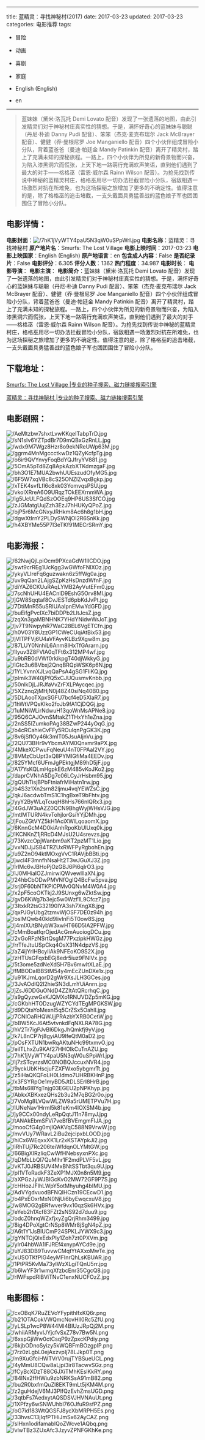 
---
title: 蓝精灵：寻找神秘村(2017)
date: 2017-03-23
updated: 2017-03-23
categories: 电影推荐
tags:
- 冒险
- 动画
- 喜剧
- 家庭

- English (English)
- en
---


> 蓝妹妹（黛米·洛瓦托 Demi Lovato 配音）发现了一张遗落的地图，由此引发精灵们对于神秘村庄真实性的猜想。于是，满怀好奇心的蓝妹妹与聪聪（丹尼·朴迪 Danny Pudi 配音）、笨笨（杰克·麦克布瑞尔 Jack McBrayer 配音）、健健（乔·曼根尼罗 Joe Manganiello 配音）四个小伙伴组成冒险小分队，背着蓝爸爸（曼迪·帕廷金 Mandy Patinkin 配音）离开了精灵村，踏上了充满未知的探秘旅程。一路上，四个小伙伴为所见的新奇景物而兴奋，为陷入漆黑洞穴而慌张，上天下地一路萌行充满欢声笑语，直到他们遇到了最大的对手——格格巫（雷恩·威尔森 Rainn Wilson 配音）。为抢先找到传说中神秘的蓝精灵村庄，格格巫用尽一切办法拦截冒险小分队，宿敌相遇一场激烈对抗在所难免，也为这场探秘之旅增加了更多的不确定性。值得注意的是，除了格格巫的追击堵截，一支头戴面具勇猛善战的蓝色娘子军也团团围住了冒险小分队。

## **电影详情**：

**电影封面**：<img src="https://image.tmdb.org/t/p/w200/7hK1jVyWTY4paU5N3qW0uSPpWrl.jpg" alt="/7hK1jVyWTY4paU5N3qW0uSPpWrl.jpg" title="/7hK1jVyWTY4paU5N3qW0uSPpWrl.jpg">
**电影名称**：蓝精灵：寻找神秘村
**原产地片名**：Smurfs: The Lost Village
**电影上映时间**：2017-03-23
**电影上映国家**：English (English)
**原产地语言**：en
**包含成人内容**：False
**是否纪录片**：False
**电影评分**：6.305
**评分人数**：1362
**热门程度**：34.987
**电影时长**：
**电影导演**：
**电影主演**：
**电影简介**：蓝妹妹（黛米·洛瓦托 Demi Lovato 配音）发现了一张遗落的地图，由此引发精灵们对于神秘村庄真实性的猜想。于是，满怀好奇心的蓝妹妹与聪聪（丹尼·朴迪 Danny Pudi 配音）、笨笨（杰克·麦克布瑞尔 Jack McBrayer 配音）、健健（乔·曼根尼罗 Joe Manganiello 配音）四个小伙伴组成冒险小分队，背着蓝爸爸（曼迪·帕廷金 Mandy Patinkin 配音）离开了精灵村，踏上了充满未知的探秘旅程。一路上，四个小伙伴为所见的新奇景物而兴奋，为陷入漆黑洞穴而慌张，上天下地一路萌行充满欢声笑语，直到他们遇到了最大的对手——格格巫（雷恩·威尔森 Rainn Wilson 配音）。为抢先找到传说中神秘的蓝精灵村庄，格格巫用尽一切办法拦截冒险小分队，宿敌相遇一场激烈对抗在所难免，也为这场探秘之旅增加了更多的不确定性。值得注意的是，除了格格巫的追击堵截，一支头戴面具勇猛善战的蓝色娘子军也团团围住了冒险小分队。

## **下载地址**：
[Smurfs: The Lost Village |专业的种子搜索、磁力链接搜索引擎](https://movie.amd794.com:2083/?search=Smurfs%3A%20The%20Lost%20Village&ordering=&mode=match_phrase&page_size=10&page=1)

[蓝精灵：寻找神秘村 |专业的种子搜索、磁力链接搜索引擎](https://movie.amd794.com:2083/?search=%E8%93%9D%E7%B2%BE%E7%81%B5%EF%BC%9A%E5%AF%BB%E6%89%BE%E7%A5%9E%E7%A7%98%E6%9D%91&ordering=&mode=match_phrase&page_size=10&page=1)
 

## **电影剧照**：
<img src="https://image.tmdb.org/t/p/original/AeMtzbw7shxtLvwKKqeITabpTrD.jpg" alt="/AeMtzbw7shxtLvwKKqeITabpTrD.jpg" title="/AeMtzbw7shxtLvwKKqeITabpTrD.jpg"><img src="https://image.tmdb.org/t/p/original/sN1sIv6YZTpdBr7D9mQBxGzRnLL.jpg" alt="/sN1sIv6YZTpdBr7D9mQBxGzRnLL.jpg" title="/sN1sIv6YZTpdBr7D9mQBxGzRnLL.jpg"><img src="https://image.tmdb.org/t/p/original/wdx9M7Wgz8Hzr8o9ekNReUWp63M.jpg" alt="/wdx9M7Wgz8Hzr8o9ekNReUWp63M.jpg" title="/wdx9M7Wgz8Hzr8o9ekNReUWp63M.jpg"><img src="https://image.tmdb.org/t/p/original/ggrm4MnMgccctkwDz1QZyKcfpTg.jpg" alt="/ggrm4MnMgccctkwDz1QZyKcfpTg.jpg" title="/ggrm4MnMgccctkwDz1QZyKcfpTg.jpg"><img src="https://image.tmdb.org/t/p/original/o6ir9QVYnvyFoqBdYQJfryYV881.jpg" alt="/o6ir9QVYnvyFoqBdYQJfryYV881.jpg" title="/o6ir9QVYnvyFoqBdYQJfryYV881.jpg"><img src="https://image.tmdb.org/t/p/original/5OmA5pTd8Zq8ApkAzbXTKdmzgaF.jpg" alt="/5OmA5pTd8Zq8ApkAzbXTKdmzgaF.jpg" title="/5OmA5pTd8Zq8ApkAzbXTKdmzgaF.jpg"><img src="https://image.tmdb.org/t/p/original/bh3O1E7MUA2bwhUUEszudOfyMG5.jpg" alt="/bh3O1E7MUA2bwhUUEszudOfyMG5.jpg" title="/bh3O1E7MUA2bwhUUEszudOfyMG5.jpg"><img src="https://image.tmdb.org/t/p/original/6F5W7xqVBc8cS25ONZlZvqxBgkp.jpg" alt="/6F5W7xqVBc8cS25ONZlZvqxBgkp.jpg" title="/6F5W7xqVBc8cS25ONZlZvqxBgkp.jpg"><img src="https://image.tmdb.org/t/p/original/xTEK4svfLfl6c8xk03YomvqsPSU.jpg" alt="/xTEK4svfLfl6c8xk03YomvqsPSU.jpg" title="/xTEK4svfLfl6c8xk03YomvqsPSU.jpg"><img src="https://image.tmdb.org/t/p/original/vkolXRreA6O9URqzTOkEEXrnmWA.jpg" alt="/vkolXRreA6O9URqzTOkEEXrnmWA.jpg" title="/vkolXRreA6O9URqzTOkEEXrnmWA.jpg"><img src="https://image.tmdb.org/t/p/original/ig5UcULFQdSzOOEq9HP6US3SfCO.jpg" alt="/ig5UcULFQdSzOOEq9HP6US3SfCO.jpg" title="/ig5UcULFQdSzOOEq9HP6US3SfCO.jpg"><img src="https://image.tmdb.org/t/p/original/zJGMatgUujZzh3EzJ7hHUKyQPoZ.jpg" alt="/zJGMatgUujZzh3EzJ7hHUKyQPoZ.jpg" title="/zJGMatgUujZzh3EzJ7hHUKyQPoZ.jpg"><img src="https://image.tmdb.org/t/p/original/ojP5r6McGNxyJRHkm8Ac6h8g1bH.jpg" alt="/ojP5r6McGNxyJRHkm8Ac6h8g1bH.jpg" title="/ojP5r6McGNxyJRHkm8Ac6h8g1bH.jpg"><img src="https://image.tmdb.org/t/p/original/dgwXtIrnY2PLDySWNjOl2R6SnKk.jpg" alt="/dgwXtIrnY2PLDySWNjOl2R6SnKk.jpg" title="/dgwXtIrnY2PLDySWNjOl2R6SnKk.jpg"><img src="https://image.tmdb.org/t/p/original/h4XBYMe55P7I3eTKf91MECrSRmY.jpg" alt="/h4XBYMe55P7I3eTKf91MECrSRmY.jpg" title="/h4XBYMe55P7I3eTKf91MECrSRmY.jpg">

## **电影海报**：
<img src="https://image.tmdb.org/t/p/original/62NwjQjLpiOcm9PXcaGdW1lICDO.jpg" alt="/62NwjQjLpiOcm9PXcaGdW1lICDO.jpg" title="/62NwjQjLpiOcm9PXcaGdW1lICDO.jpg"><img src="https://image.tmdb.org/t/p/original/swt9crREg1UcKgg3wGWfoFNlXOz.jpg" alt="/swt9crREg1UcKgg3wGWfoFNlXOz.jpg" title="/swt9crREg1UcKgg3wGWfoFNlXOz.jpg"><img src="https://image.tmdb.org/t/p/original/ykyVLIreFq6guzwakn6z5ffWg0a.jpg" alt="/ykyVLIreFq6guzwakn6z5ffWg0a.jpg" title="/ykyVLIreFq6guzwakn6z5ffWg0a.jpg"><img src="https://image.tmdb.org/t/p/original/uv9qQan2LAjgSZpKzHsDnzdWfnF.jpg" alt="/uv9qQan2LAjgSZpKzHsDnzdWfnF.jpg" title="/uv9qQan2LAjgSZpKzHsDnzdWfnF.jpg"><img src="https://image.tmdb.org/t/p/original/diYAZ6CKUuRAqLYMB2AyVutEFm0.jpg" alt="/diYAZ6CKUuRAqLYMB2AyVutEFm0.jpg" title="/diYAZ6CKUuRAqLYMB2AyVutEFm0.jpg"><img src="https://image.tmdb.org/t/p/original/7scNhUHU4EACnlD9EshG5Orv8MI.jpg" alt="/7scNhUHU4EACnlD9EshG5Orv8MI.jpg" title="/7scNhUHU4EACnlD9EshG5Orv8MI.jpg"><img src="https://image.tmdb.org/t/p/original/jGW8Sqqtaf8CvJESTd6pbKdJvPt.jpg" alt="/jGW8Sqqtaf8CvJESTd6pbKdJvPt.jpg" title="/jGW8Sqqtaf8CvJESTd6pbKdJvPt.jpg"><img src="https://image.tmdb.org/t/p/original/7DtiMnR55uSRIUAaIpnEMwYdGFD.jpg" alt="/7DtiMnR55uSRIUAaIpnEMwYdGFD.jpg" title="/7DtiMnR55uSRIUAaIpnEMwYdGFD.jpg"><img src="https://image.tmdb.org/t/p/original/buEifgPvcIXc7biDDPb2LltJcsZ.jpg" alt="/buEifgPvcIXc7biDDPb2LltJcsZ.jpg" title="/buEifgPvcIXc7biDDPb2LltJcsZ.jpg"><img src="https://image.tmdb.org/t/p/original/zqXn3gaMBNHNK7YHdYNidwWrJoT.jpg" alt="/zqXn3gaMBNHNK7YHdYNidwWrJoT.jpg" title="/zqXn3gaMBNHNK7YHdYNidwWrJoT.jpg"><img src="https://image.tmdb.org/t/p/original/jv7T9NwpyhR7WaC28EL6VgETCfn.jpg" alt="/jv7T9NwpyhR7WaC28EL6VgETCfn.jpg" title="/jv7T9NwpyhR7WaC28EL6VgETCfn.jpg"><img src="https://image.tmdb.org/t/p/original/h0V03Y8UzzGP1CWeCUqiAtBix53.jpg" alt="/h0V03Y8UzzGP1CWeCUqiAtBix53.jpg" title="/h0V03Y8UzzGP1CWeCUqiAtBix53.jpg"><img src="https://image.tmdb.org/t/p/original/jVlTPFVj6U4aVFAyvKLBz9Xgw8m.jpg" alt="/jVlTPFVj6U4aVFAyvKLBz9Xgw8m.jpg" title="/jVlTPFVj6U4aVFAyvKLBz9Xgw8m.jpg"><img src="https://image.tmdb.org/t/p/original/87LUY0NnhiL6Anm8IHxTfGArarn.jpg" alt="/87LUY0NnhiL6Anm8IHxTfGArarn.jpg" title="/87LUY0NnhiL6Anm8IHxTfGArarn.jpg"><img src="https://image.tmdb.org/t/p/original/llyuv3Z8FVIA0qTFt6x312MP4wf.jpg" alt="/llyuv3Z8FVIA0qTFt6x312MP4wf.jpg" title="/llyuv3Z8FVIA0qTFt6x312MP4wf.jpg"><img src="https://image.tmdb.org/t/p/original/u9bRB0dVWf0rkikpgT40djWkkyG.jpg" alt="/u9bRB0dVWf0rkikpgT40djWkkyG.jpg" title="/u9bRB0dVWf0rkikpgT40djWkkyG.jpg"><img src="https://image.tmdb.org/t/p/original/iGtc3u6BVbxj2QnqBRQpWSK6p6N.jpg" alt="/iGtc3u6BVbxj2QnqBRQpWSK6p6N.jpg" title="/iGtc3u6BVbxj2QnqBRQpWSK6p6N.jpg"><img src="https://image.tmdb.org/t/p/original/1YLYvnnXJLvqQaPsA4gSG1FIiKQ.jpg" alt="/1YLYvnnXJLvqQaPsA4gSG1FIiKQ.jpg" title="/1YLYvnnXJLvqQaPsA4gSG1FIiKQ.jpg"><img src="https://image.tmdb.org/t/p/original/pImik3W40jPfQ5xCJUQusmvKnbb.jpg" alt="/pImik3W40jPfQ5xCJUQusmvKnbb.jpg" title="/pImik3W40jPfQ5xCJUQusmvKnbb.jpg"><img src="https://image.tmdb.org/t/p/original/50nlkDjLJRJfaVvZrFXLPAycqec.jpg" alt="/50nlkDjLJRJfaVvZrFXLPAycqec.jpg" title="/50nlkDjLJRJfaVvZrFXLPAycqec.jpg"><img src="https://image.tmdb.org/t/p/original/5XZznq2jMHjN0j48Z40siNq40B0.jpg" alt="/5XZznq2jMHjN0j48Z40siNq40B0.jpg" title="/5XZznq2jMHjN0j48Z40siNq40B0.jpg"><img src="https://image.tmdb.org/t/p/original/5DLAooTXpxSGFU7bcf4eD5XlaR7.jpg" alt="/5DLAooTXpxSGFU7bcf4eD5XlaR7.jpg" title="/5DLAooTXpxSGFU7bcf4eD5XlaR7.jpg"><img src="https://image.tmdb.org/t/p/original/1hWtVPQsKIko2foJb9fA1CjDQGj.jpg" alt="/1hWtVPQsKIko2foJb9fA1CjDQGj.jpg" title="/1hWtVPQsKIko2foJb9fA1CjDQGj.jpg"><img src="https://image.tmdb.org/t/p/original/1uMNiWLirNdwuH13qoWnMsAPNe8.jpg" alt="/1uMNiWLirNdwuH13qoWnMsAPNe8.jpg" title="/1uMNiWLirNdwuH13qoWnMsAPNe8.jpg"><img src="https://image.tmdb.org/t/p/original/95Q6CAJOvnSMtakZ1THxYh1eZna.jpg" alt="/95Q6CAJOvnSMtakZ1THxYh1eZna.jpg" title="/95Q6CAJOvnSMtakZ1THxYh1eZna.jpg"><img src="https://image.tmdb.org/t/p/original/2nSS5IZumkoPAg38BZwP244yOqG.jpg" alt="/2nSS5IZumkoPAg38BZwP244yOqG.jpg" title="/2nSS5IZumkoPAg38BZwP244yOqG.jpg"><img src="https://image.tmdb.org/t/p/original/o4cRCahieCvFFy5ROulqnPgGK3K.jpg" alt="/o4cRCahieCvFFy5ROulqnPgGK3K.jpg" title="/o4cRCahieCvFFy5ROulqnPgGK3K.jpg"><img src="https://image.tmdb.org/t/p/original/8v6jSfIOy46k3mlT05JsuAIjnVu.jpg" alt="/8v6jSfIOy46k3mlT05JsuAIjnVu.jpg" title="/8v6jSfIOy46k3mlT05JsuAIjnVu.jpg"><img src="https://image.tmdb.org/t/p/original/2QU73BHr9vYbcmAYM0Qnxmr9aPX.jpg" alt="/2QU73BHr9vYbcmAYM0Qnxmr9aPX.jpg" title="/2QU73BHr9vYbcmAYM0Qnxmr9aPX.jpg"><img src="https://image.tmdb.org/t/p/original/4MkeXCPwuFqNeuU4nT0FPAal2VY.jpg" alt="/4MkeXCPwuFqNeuU4nT0FPAal2VY.jpg" title="/4MkeXCPwuFqNeuU4nT0FPAal2VY.jpg"><img src="https://image.tmdb.org/t/p/original/8VMzCbUpt3xQ8PYMIGfiMa4EEDv.jpg" alt="/8VMzCbUpt3xQ8PYMIGfiMa4EEDv.jpg" title="/8VMzCbUpt3xQ8PYMIGfiMa4EEDv.jpg"><img src="https://image.tmdb.org/t/p/original/825YMcf6UFmJgPEktgjM89hD5jF.jpg" alt="/825YMcf6UFmJgPEktgjM89hD5jF.jpg" title="/825YMcf6UFmJgPEktgjM89hD5jF.jpg"><img src="https://image.tmdb.org/t/p/original/A17YsKQLmHgpkE6zM485vKoJKo2.jpg" alt="/A17YsKQLmHgpkE6zM485vKoJKo2.jpg" title="/A17YsKQLmHgpkE6zM485vKoJKo2.jpg"><img src="https://image.tmdb.org/t/p/original/daprCVNhA5Dg7c06LCyJrHsbm95.jpg" alt="/daprCVNhA5Dg7c06LCyJrHsbm95.jpg" title="/daprCVNhA5Dg7c06LCyJrHsbm95.jpg"><img src="https://image.tmdb.org/t/p/original/gQUhTisjBPbFtniafrMiHatn1rw.jpg" alt="/gQUhTisjBPbFtniafrMiHatn1rw.jpg" title="/gQUhTisjBPbFtniafrMiHatn1rw.jpg"><img src="https://image.tmdb.org/t/p/original/o4S3z1Xn2srn82ljmu4vqYEWZsC.jpg" alt="/o4S3z1Xn2srn82ljmu4vqYEWZsC.jpg" title="/o4S3z1Xn2srn82ljmu4vqYEWZsC.jpg"><img src="https://image.tmdb.org/t/p/original/qkJ6acdwbTmS1C1hgBxeT9bFhtv.jpg" alt="/qkJ6acdwbTmS1C1hgBxeT9bFhtv.jpg" title="/qkJ6acdwbTmS1C1hgBxeT9bFhtv.jpg"><img src="https://image.tmdb.org/t/p/original/yyY2ByWLqTcuqH8hHs766nlQRx3.jpg" alt="/yyY2ByWLqTcuqH8hHs766nlQRx3.jpg" title="/yyY2ByWLqTcuqH8hHs766nlQRx3.jpg"><img src="https://image.tmdb.org/t/p/original/4GdJW3uAZZ0QCN9BhgWyjWHsVJG.jpg" alt="/4GdJW3uAZZ0QCN9BhgWyjWHsVJG.jpg" title="/4GdJW3uAZZ0QCN9BhgWyjWHsVJG.jpg"><img src="https://image.tmdb.org/t/p/original/mtlMTURN4kvTohjlorGsiYYjDMh.jpg" alt="/mtlMTURN4kvTohjlorGsiYYjDMh.jpg" title="/mtlMTURN4kvTohjlorGsiYYjDMh.jpg"><img src="https://image.tmdb.org/t/p/original/jFouZGtVYZ5kH1AciXWlLqoaomX.jpg" alt="/jFouZGtVYZ5kH1AciXWlLqoaomX.jpg" title="/jFouZGtVYZ5kH1AciXWlLqoaomX.jpg"><img src="https://image.tmdb.org/t/p/original/6KnnGcM4D0kiAnhRpoKbUlUxq0k.jpg" alt="/6KnnGcM4D0kiAnhRpoKbUlUxq0k.jpg" title="/6KnnGcM4D0kiAnhRpoKbUlUxq0k.jpg"><img src="https://image.tmdb.org/t/p/original/lKCNKnZ1jRRcD4MJsU2U4srevzs.jpg" alt="/lKCNKnZ1jRRcD4MJsU2U4srevzs.jpg" title="/lKCNKnZ1jRRcD4MJsU2U4srevzs.jpg"><img src="https://image.tmdb.org/t/p/original/73KvzcOpjWanbm9aKT2pzMT1Lio.jpg" alt="/73KvzcOpjWanbm9aKT2pzMT1Lio.jpg" title="/73KvzcOpjWanbm9aKT2pzMT1Lio.jpg"><img src="https://image.tmdb.org/t/p/original/vxNDJjJSB4TRZUxRWFPyRgbohEn.jpg" alt="/vxNDJjJSB4TRZUxRWFPyRgbohEn.jpg" title="/vxNDJjJSB4TRZUxRWFPyRgbohEn.jpg"><img src="https://image.tmdb.org/t/p/original/u9Z2nO94ktMOxgVvC1RAVjbBBti.jpg" alt="/u9Z2nO94ktMOxgVvC1RAVjbBBti.jpg" title="/u9Z2nO94ktMOxgVvC1RAVjbBBti.jpg"><img src="https://image.tmdb.org/t/p/original/jwcl4F3mnfhNsaHt2T3wJGuXJ3Z.jpg" alt="/jwcl4F3mnfhNsaHt2T3wJGuXJ3Z.jpg" title="/jwcl4F3mnfhNsaHt2T3wJGuXJ3Z.jpg"><img src="https://image.tmdb.org/t/p/original/lrlMc6vJBHoPjOzGBJ6Pi6qIrO3.jpg" alt="/lrlMc6vJBHoPjOzGBJ6Pi6qIrO3.jpg" title="/lrlMc6vJBHoPjOzGBJ6Pi6qIrO3.jpg"><img src="https://image.tmdb.org/t/p/original/iJ0MHiaIOZJmirwiQWvewllIaXN.jpg" alt="/iJ0MHiaIOZJmirwiQWvewllIaXN.jpg" title="/iJ0MHiaIOZJmirwiQWvewllIaXN.jpg"><img src="https://image.tmdb.org/t/p/original/24hbCbODwPMVNfOgIQ4BcFw5pva.jpg" alt="/24hbCbODwPMVNfOgIQ4BcFw5pva.jpg" title="/24hbCbODwPMVNfOgIQ4BcFw5pva.jpg"><img src="https://image.tmdb.org/t/p/original/srj0F60bNTKPlCPMv0QNvM4W0A4.jpg" alt="/srj0F60bNTKPlCPMv0QNvM4W0A4.jpg" title="/srj0F60bNTKPlCPMv0QNvM4W0A4.jpg"><img src="https://image.tmdb.org/t/p/original/x2pF5coOKTkj2J9SUnxg6wZktSw.jpg" alt="/x2pF5coOKTkj2J9SUnxg6wZktSw.jpg" title="/x2pF5coOKTkj2J9SUnxg6wZktSw.jpg"><img src="https://image.tmdb.org/t/p/original/gvD6KWg7b3ejc5w0Wzf1L9Cfcz7.jpg" alt="/gvD6KWg7b3ejc5w0Wzf1L9Cfcz7.jpg" title="/gvD6KWg7b3ejc5w0Wzf1L9Cfcz7.jpg"><img src="https://image.tmdb.org/t/p/original/3ItxkR2tsG32190IYA3sh7XngX8.jpg" alt="/3ItxkR2tsG32190IYA3sh7XngX8.jpg" title="/3ItxkR2tsG32190IYA3sh7XngX8.jpg"><img src="https://image.tmdb.org/t/p/original/qxPJGyUbg2tzmvWjOSF7DE0z94h.jpg" alt="/qxPJGyUbg2tzmvWjOSF7DE0z94h.jpg" title="/qxPJGyUbg2tzmvWjOSF7DE0z94h.jpg"><img src="https://image.tmdb.org/t/p/original/osIMQwb40kld9livInFi5T0ow8S.jpg" alt="/osIMQwb40kld9livInFi5T0ow8S.jpg" title="/osIMQwb40kld9livInFi5T0ow8S.jpg"><img src="https://image.tmdb.org/t/p/original/j4mIXUtBNybW3xwHT66D5IA2PFW.jpg" alt="/j4mIXUtBNybW3xwHT66D5IA2PFW.jpg" title="/j4mIXUtBNybW3xwHT66D5IA2PFW.jpg"><img src="https://image.tmdb.org/t/p/original/cMmBoatfqrOjedAcGmAuoiogDCu.jpg" alt="/cMmBoatfqrOjedAcGmAuoiogDCu.jpg" title="/cMmBoatfqrOjedAcGmAuoiogDCu.jpg"><img src="https://image.tmdb.org/t/p/original/2vGoRFzNSrtQsgM77PxzipkHWGz.jpg" alt="/2vGoRFzNSrtQsgM77PxzipkHWGz.jpg" title="/2vGoRFzNSrtQsgM77PxzipkHWGz.jpg"><img src="https://image.tmdb.org/t/p/original/rrTfeJtuUSpCkq4OsX31N4dpzVS.jpg" alt="/rrTfeJtuUSpCkq4OsX31N4dpzVS.jpg" title="/rrTfeJtuUSpCkq4OsX31N4dpzVS.jpg"><img src="https://image.tmdb.org/t/p/original/aZ4ijYrIHBcyIiAk9NFEoKO9S2X.jpg" alt="/aZ4ijYrIHBcyIiAk9NFEoKO9S2X.jpg" title="/aZ4ijYrIHBcyIiAk9NFEoKO9S2X.jpg"><img src="https://image.tmdb.org/t/p/original/zHTUsGFqxbEGj8edr5iuz9FNIVx.jpg" alt="/zHTUsGFqxbEGj8edr5iuz9FNIVx.jpg" title="/zHTUsGFqxbEGj8edr5iuz9FNIVx.jpg"><img src="https://image.tmdb.org/t/p/original/5t3ome5zdNeXdSH7Bv6mwltXLaE.jpg" alt="/5t3ome5zdNeXdSH7Bv6mwltXLaE.jpg" title="/5t3ome5zdNeXdSH7Bv6mwltXLaE.jpg"><img src="https://image.tmdb.org/t/p/original/fMBODaIBBStM54y4mEcZUnDXe1x.jpg" alt="/fMBODaIBBStM54y4mEcZUnDXe1x.jpg" title="/fMBODaIBBStM54y4mEcZUnDXe1x.jpg"><img src="https://image.tmdb.org/t/p/original/u91KJrnLqorD2gWr9XsJLH3GCes.jpg" alt="/u91KJrnLqorD2gWr9XsJLH3GCes.jpg" title="/u91KJrnLqorD2gWr9XsJLH3GCes.jpg"><img src="https://image.tmdb.org/t/p/original/3JvAOdlQ2l2hieSN3dLmYUiAnrn.jpg" alt="/3JvAOdlQ2l2hieSN3dLmYUiAnrn.jpg" title="/3JvAOdlQ2l2hieSN3dLmYUiAnrn.jpg"><img src="https://image.tmdb.org/t/p/original/jZsJ6DDGuONdD4ZZItAtQRcrhqC.jpg" alt="/jZsJ6DDGuONdD4ZZItAtQRcrhqC.jpg" title="/jZsJ6DDGuONdD4ZZItAtQRcrhqC.jpg"><img src="https://image.tmdb.org/t/p/original/a9gQyzwGxKJQMXo1RNUVDZp5mKG.jpg" alt="/a9gQyzwGxKJQMXo1RNUVDZp5mKG.jpg" title="/a9gQyzwGxKJQMXo1RNUVDZp5mKG.jpg"><img src="https://image.tmdb.org/t/p/original/cGKbhHTODzugWZYCYdTEgMPGKSW.jpg" alt="/cGKbhHTODzugWZYCYdTEgMPGKSW.jpg" title="/cGKbhHTODzugWZYCYdTEgMPGKSW.jpg"><img src="https://image.tmdb.org/t/p/original/d9DQtaYoMexnI5q5CrZSx5OahIl.jpg" alt="/d9DQtaYoMexnI5q5CrZSx5OahIl.jpg" title="/d9DQtaYoMexnI5q5CrZSx5OahIl.jpg"><img src="https://image.tmdb.org/t/p/original/7CNIOaRHQWJjjPRAzbYXRB0CetW.jpg" alt="/7CNIOaRHQWJjjPRAzbYXRB0CetW.jpg" title="/7CNIOaRHQWJjjPRAzbYXRB0CetW.jpg"><img src="https://image.tmdb.org/t/p/original/bBW5KcJ6At5vtvnkdFqNXLRA78G.jpg" alt="/bBW5KcJ6At5vtvnkdFqNXLRA78G.jpg" title="/bBW5KcJ6At5vtvnkdFqNXLRA78G.jpg"><img src="https://image.tmdb.org/t/p/original/hV2Tr7igPJvBl6DkgJhQmkfj9yV.jpg" alt="/hV2Tr7igPJvBl6DkgJhQmkfj9yV.jpg" title="/hV2Tr7igPJvBl6DkgJhQmkfj9yV.jpg"><img src="https://image.tmdb.org/t/p/original/k7L8nCP7rj8gyiAU9lfeQtM0aD2.jpg" alt="/k7L8nCP7rj8gyiAU9lfeQtM0aD2.jpg" title="/k7L8nCP7rj8gyiAU9lfeQtM0aD2.jpg"><img src="https://image.tmdb.org/t/p/original/pOsFXTUN1bwRqAKtuNHc99txmvO.jpg" alt="/pOsFXTUN1bwRqAKtuNHc99txmvO.jpg" title="/pOsFXTUN1bwRqAKtuNHc99txmvO.jpg"><img src="https://image.tmdb.org/t/p/original/eilTLhxZu9KAf27HHOlkCuTnAZU.jpg" alt="/eilTLhxZu9KAf27HHOlkCuTnAZU.jpg" title="/eilTLhxZu9KAf27HHOlkCuTnAZU.jpg"><img src="https://image.tmdb.org/t/p/original/7hK1jVyWTY4paU5N3qW0uSPpWrl.jpg" alt="/7hK1jVyWTY4paU5N3qW0uSPpWrl.jpg" title="/7hK1jVyWTY4paU5N3qW0uSPpWrl.jpg"><img src="https://image.tmdb.org/t/p/original/ij7zSTcyrzsMC0NOBQJccuxNVR4.jpg" alt="/ij7zSTcyrzsMC0NOBQJccuxNVR4.jpg" title="/ij7zSTcyrzsMC0NOBQJccuxNVR4.jpg"><img src="https://image.tmdb.org/t/p/original/9yckUbKHscjuFZXFWxo5ybgmrTt.jpg" alt="/9yckUbKHscjuFZXFWxo5ybgmrTt.jpg" title="/9yckUbKHscjuFZXFWxo5ybgmrTt.jpg"><img src="https://image.tmdb.org/t/p/original/z5iHaQKQFoLH0LIdmo7UHRBKHnP.jpg" alt="/z5iHaQKQFoLH0LIdmo7UHRBKHnP.jpg" title="/z5iHaQKQFoLH0LIdmo7UHRBKHnP.jpg"><img src="https://image.tmdb.org/t/p/original/x3FSYRpOe1myBD5JtDLSErI8HrB.jpg" alt="/x3FSYRpOe1myBD5JtDLSErI8HrB.jpg" title="/x3FSYRpOe1myBD5JtDLSErI8HrB.jpg"><img src="https://image.tmdb.org/t/p/original/tbMs6I8YgTnjg03EGEU2pNPKhyp.jpg" alt="/tbMs6I8YgTnjg03EGEU2pNPKhyp.jpg" title="/tbMs6I8YgTnjg03EGEU2pNPKhyp.jpg"><img src="https://image.tmdb.org/t/p/original/AbkxXBKxezQHs2b3u2M7qBG2r0o.jpg" alt="/AbkxXBKxezQHs2b3u2M7qBG2r0o.jpg" title="/AbkxXBKxezQHs2b3u2M7qBG2r0o.jpg"><img src="https://image.tmdb.org/t/p/original/7VoMg8LVQwWLZW9a5rUMETPVu7H.jpg" alt="/7VoMg8LVQwWLZW9a5rUMETPVu7H.jpg" title="/7VoMg8LVQwWLZW9a5rUMETPVu7H.jpg"><img src="https://image.tmdb.org/t/p/original/lUNeNav1Hrml5k81eKm4IOXSM4b.jpg" alt="/lUNeNav1Hrml5k81eKm4IOXSM4b.jpg" title="/lUNeNav1Hrml5k81eKm4IOXSM4b.jpg"><img src="https://image.tmdb.org/t/p/original/jy9CCx00ndyLeRpQqtJ11n78myJ.jpg" alt="/jy9CCx00ndyLeRpQqtJ11n78myJ.jpg" title="/jy9CCx00ndyLeRpQqtJ11n78myJ.jpg"><img src="https://image.tmdb.org/t/p/original/tANAkEbmSFVi7veBfBVEmgmFIJA.jpg" alt="/tANAkEbmSFVi7veBfBVEmgmFIJA.jpg" title="/tANAkEbmSFVi7veBfBVEmgmFIJA.jpg"><img src="https://image.tmdb.org/t/p/original/mooCfG4g0mjIQAKVqC588N9VrwW.jpg" alt="/mooCfG4g0mjIQAKVqC588N9VrwW.jpg" title="/mooCfG4g0mjIQAKVqC588N9VrwW.jpg"><img src="https://image.tmdb.org/t/p/original/mvVUy7WRavL2iBu2ejcipxbLOOD.jpg" alt="/mvVUy7WRavL2iBu2ejcipxbLOOD.jpg" title="/mvVUy7WRavL2iBu2ejcipxbLOOD.jpg"><img src="https://image.tmdb.org/t/p/original/hiCx6WEqxxXK1Lr2xKSTAYpkJi2.jpg" alt="/hiCx6WEqxxXK1Lr2xKSTAYpkJi2.jpg" title="/hiCx6WEqxxXK1Lr2xKSTAYpkJi2.jpg"><img src="https://image.tmdb.org/t/p/original/iRhTUj7Rc206teiWfdqnOLYMtGW.jpg" alt="/iRhTUj7Rc206teiWfdqnOLYMtGW.jpg" title="/iRhTUj7Rc206teiWfdqnOLYMtGW.jpg"><img src="https://image.tmdb.org/t/p/original/66BigXIRzIiqCwWfHNebsyxnPXc.jpg" alt="/66BigXIRzIiqCwWfHNebsyxnPXc.jpg" title="/66BigXIRzIiqCwWfHNebsyxnPXc.jpg"><img src="https://image.tmdb.org/t/p/original/qDMbLbQl7QuMlhr1F2mdPLVF5vL.jpg" alt="/qDMbLbQl7QuMlhr1F2mdPLVF5vL.jpg" title="/qDMbLbQl7QuMlhr1F2mdPLVF5vL.jpg"><img src="https://image.tmdb.org/t/p/original/vKTJ0JRBSUV4MxBNtSSTbt3qu9U.jpg" alt="/vKTJ0JRBSUV4MxBNtSSTbt3qu9U.jpg" title="/vKTJ0JRBSUV4MxBNtSSTbt3qu9U.jpg"><img src="https://image.tmdb.org/t/p/original/pI1VToRadkF3ZeXP1MJX0n8n5M9.jpg" alt="/pI1VToRadkF3ZeXP1MJX0n8n5M9.jpg" title="/pI1VToRadkF3ZeXP1MJX0n8n5M9.jpg"><img src="https://image.tmdb.org/t/p/original/aXPGzJyWJBlGcKvO2MW72GF9P7S.jpg" alt="/aXPGzJyWJBlGcKvO2MW72GF9P7S.jpg" title="/aXPGzJyWJBlGcKvO2MW72GF9P7S.jpg"><img src="https://image.tmdb.org/t/p/original/cHHozJFlhLWpY5otMhyuhg4bIMU.jpg" alt="/cHHozJFlhLWpY5otMhyuhg4bIMU.jpg" title="/cHHozJFlhLWpY5otMhyuhg4bIMU.jpg"><img src="https://image.tmdb.org/t/p/original/AdVYgdvuodBFNQlHCzn19CEcwD1.jpg" alt="/AdVYgdvuodBFNQlHCzn19CEcwD1.jpg" title="/AdVYgdvuodBFNQlHCzn19CEcwD1.jpg"><img src="https://image.tmdb.org/t/p/original/o4PxEOxrMxN0NjUi6byEwqcxuV8.jpg" alt="/o4PxEOxrMxN0NjUi6byEwqcxuV8.jpg" title="/o4PxEOxrMxN0NjUi6byEwqcxuV8.jpg"><img src="https://image.tmdb.org/t/p/original/w8MOG2gBRfwver9vx10qzSk6HVx.jpg" alt="/w8MOG2gBRfwver9vx10qzSk6HVx.jpg" title="/w8MOG2gBRfwver9vx10qzSk6HVx.jpg"><img src="https://image.tmdb.org/t/p/original/eYeb2h1Xcf83FZt2sNS92d7duu9.jpg" alt="/eYeb2h1Xcf83FZt2sNS92d7duu9.jpg" title="/eYeb2h1Xcf83FZt2sNS92d7duu9.jpg"><img src="https://image.tmdb.org/t/p/original/odcZ0hnqWZxfjxyZgQrjRhm3499.jpg" alt="/odcZ0hnqWZxfjxyZgQrjRhm3499.jpg" title="/odcZ0hnqWZxfjxyZgQrjRhm3499.jpg"><img src="https://image.tmdb.org/t/p/original/8ig4DPoXgtCrNSp8WMr8jSgN4pZ.jpg" alt="/8ig4DPoXgtCrNSp8WMr8jSgN4pZ.jpg" title="/8ig4DPoXgtCrNSp8WMr8jSgN4pZ.jpg"><img src="https://image.tmdb.org/t/p/original/A6t1Y1JsBlUCmP24SPKLJYWX9c3.jpg" alt="/A6t1Y1JsBlUCmP24SPKLJYWX9c3.jpg" title="/A6t1Y1JsBlUCmP24SPKLJYWX9c3.jpg"><img src="https://image.tmdb.org/t/p/original/gYNTOjQIxEdxPIy1Zoh7zt0PXVm.jpg" alt="/gYNTOjQIxEdxPIy1Zoh7zt0PXVm.jpg" title="/gYNTOjQIxEdxPIy1Zoh7zt0PXVm.jpg"><img src="https://image.tmdb.org/t/p/original/yIr04hbWA1lFJREf4xnypAYCd9e.jpg" alt="/yIr04hbWA1lFJREf4xnypAYCd9e.jpg" title="/yIr04hbWA1lFJREf4xnypAYCd9e.jpg"><img src="https://image.tmdb.org/t/p/original/uYJ83DB9TuvvwCMqtYtAXxoMwTe.jpg" alt="/uYJ83DB9TuvvwCMqtYtAXxoMwTe.jpg" title="/uYJ83DB9TuvvwCMqtYtAXxoMwTe.jpg"><img src="https://image.tmdb.org/t/p/original/xUSOTKfPIG4eyMFInrQhLsKBUAR.jpg" alt="/xUSOTKfPIG4eyMFInrQhLsKBUAR.jpg" title="/xUSOTKfPIG4eyMFInrQhLsKBUAR.jpg"><img src="https://image.tmdb.org/t/p/original/1PtPR5KvMa73yIWzXLgiTQnU5rr.jpg" alt="/1PtPR5KvMa73yIWzXLgiTQnU5rr.jpg" title="/1PtPR5KvMa73yIWzXLgiTQnU5rr.jpg"><img src="https://image.tmdb.org/t/p/original/b6lwYF3r1wmqXfzbcEnr35CgcQ8.jpg" alt="/b6lwYF3r1wmqXfzbcEnr35CgcQ8.jpg" title="/b6lwYF3r1wmqXfzbcEnr35CgcQ8.jpg"><img src="https://image.tmdb.org/t/p/original/rIWFspdRlBViTNvC1enxNUCFOzZ.jpg" alt="/rIWFspdRlBViTNvC1enxNUCFOzZ.jpg" title="/rIWFspdRlBViTNvC1enxNUCFOzZ.jpg">

## **电影图标**：
<img src="https://image.tmdb.org/t/p/original/cxOBqK7RuZEVoYFypithlfxKQ6r.png" alt="/cxOBqK7RuZEVoYFypithlfxKQ6r.png" title="/cxOBqK7RuZEVoYFypithlfxKQ6r.png"><img src="https://image.tmdb.org/t/p/original/b21OTACokVWQmcNovHIl0Rc5ZfU.png" alt="/b21OTACokVWQmcNovHIl0Rc5ZfU.png" title="/b21OTACokVWQmcNovHIl0Rc5ZfU.png"><img src="https://image.tmdb.org/t/p/original/yLSLp1wcP8W44MI4BIUzJRpQj2M.png" alt="/yLSLp1wcP8W44MI4BIUzJRpQj2M.png" title="/yLSLp1wcP8W44MI4BIUzJRpQj2M.png"><img src="https://image.tmdb.org/t/p/original/whiiARMyvIJYjcfvSxZ78v7Bw5N.png" alt="/whiiARMyvIJYjcfvSxZ78v7Bw5N.png" title="/whiiARMyvIJYjcfvSxZ78v7Bw5N.png"><img src="https://image.tmdb.org/t/p/original/6xspGjiWw0ctCsqP9zZpxcKPdiy.png" alt="/6xspGjiWw0ctCsqP9zZpxcKPdiy.png" title="/6xspGjiWw0ctCsqP9zZpxcKPdiy.png"><img src="https://image.tmdb.org/t/p/original/6kjbODnoSyizy5kWQBFmBOzgpIP.png" alt="/6kjbODnoSyizy5kWQBFmBOzgpIP.png" title="/6kjbODnoSyizy5kWQBFmBOzgpIP.png"><img src="https://image.tmdb.org/t/p/original/7rz0zLgbL0ejAxzvpIj78LJkp0T.png" alt="/7rz0zLgbL0ejAxzvpIj78LJkp0T.png" title="/7rz0zLgbL0ejAxzvpIj78LJkp0T.png"><img src="https://image.tmdb.org/t/p/original/m9XuGfciHWTVrV0rujTYBSueUCL.png" alt="/m9XuGfciHWTVrV0rujTYBSueUCL.png" title="/m9XuGfciHWTVrV0rujTYBSueUCL.png"><img src="https://image.tmdb.org/t/p/original/4yMmU8CQw8aLjpi3ir8TacwvSGz.png" alt="/4yMmU8CQw8aLjpi3ir8TacwvSGz.png" title="/4yMmU8CQw8aLjpi3ir8TacwvSGz.png"><img src="https://image.tmdb.org/t/p/original/fCyBcXDzT88C6JXiTMhKEslKkRY.png" alt="/fCyBcXDzT88C6JXiTMhKEslKkRY.png" title="/fCyBcXDzT88C6JXiTMhKEslKkRY.png"><img src="https://image.tmdb.org/t/p/original/84lNx2ffHWiu9zbNRKSsA91mB82.png" alt="/84lNx2ffHWiu9zbNRKSsA91mB82.png" title="/84lNx2ffHWiu9zbNRKSsA91mB82.png"><img src="https://image.tmdb.org/t/p/original/bu2R0bxfmQuZl8EKT9mLt5jKM4M.png" alt="/bu2R0bxfmQuZl8EKT9mLt5jKM4M.png" title="/bu2R0bxfmQuZl8EKT9mLt5jKM4M.png"><img src="https://image.tmdb.org/t/p/original/z2guHdejV6MJ3PlfQzEvhZmsUGD.png" alt="/z2guHdejV6MJ3PlfQzEvhZmsUGD.png" title="/z2guHdejV6MJ3PlfQzEvhZmsUGD.png"><img src="https://image.tmdb.org/t/p/original/3qtbFs7AedxytAQSDSVJHVNAuUt.png" alt="/3qtbFs7AedxytAQSDSVJHVNAuUt.png" title="/3qtbFs7AedxytAQSDSVJHVNAuUt.png"><img src="https://image.tmdb.org/t/p/original/1XPfzy6wSNWUhbI76OJfuR9sfPZ.png" alt="/1XPfzy6wSNWUhbI76OJfuR9sfPZ.png" title="/1XPfzy6wSNWUhbI76OJfuR9sfPZ.png"><img src="https://image.tmdb.org/t/p/original/oG7id183WtQGSFJ8ycXbMRPH5Es.png" alt="/oG7id183WtQGSFJ8ycXbMRPH5Es.png" title="/oG7id183WtQGSFJ8ycXbMRPH5Es.png"><img src="https://image.tmdb.org/t/p/original/33hvsC13jIqfPTHiJmSx62AyCAZ.png" alt="/33hvsC13jIqfPTHiJmSx62AyCAZ.png" title="/33hvsC13jIqfPTHiJmSx62AyCAZ.png"><img src="https://image.tmdb.org/t/p/original/sIHxn1odifamablQoZWcve1AQbq.png" alt="/sIHxn1odifamablQoZWcve1AQbq.png" title="/sIHxn1odifamablQoZWcve1AQbq.png"><img src="https://image.tmdb.org/t/p/original/vlwTBz3ZUxAfc3JzyvZPNFGKhKe.png" alt="/vlwTBz3ZUxAfc3JzyvZPNFGKhKe.png" title="/vlwTBz3ZUxAfc3JzyvZPNFGKhKe.png">
